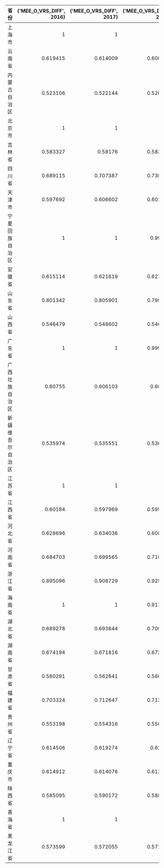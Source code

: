 | 省份             |   ('MEE_O_VRS_DIFF', 2016) |   ('MEE_O_VRS_DIFF', 2017) |   ('MEE_O_VRS_DIFF', 2018) |   ('MEE_O_VRS_DIFF', 2019) |   ('MEE_UO_VRS_DIFF', 2016) |   ('MEE_UO_VRS_DIFF', 2017) |   ('MEE_UO_VRS_DIFF', 2018) |   ('MEE_UO_VRS_DIFF', 2019) |
|:-----------------|---------------------------:|---------------------------:|---------------------------:|---------------------------:|----------------------------:|----------------------------:|----------------------------:|----------------------------:|
| 上海市           |                   1        |                   1        |                   1        |                   0.996608 |                   1         |                   1         |                   1         |                   0.996596  |
| 云南省           |                   0.619415 |                   0.614009 |                   0.608366 |                   0.627258 |                   0.385573  |                   0.371359  |                   0.356254  |                   0.405759  |
| 内蒙古自治区     |                   0.523106 |                   0.522144 |                   0.520149 |                   0.518606 |                   0.0883409 |                   0.0848204 |                   0.0774735 |                   0.0717551 |
| 北京市           |                   1        |                   1        |                   1        |                   1        |                   1         |                   1         |                   1         |                   1         |
| 吉林省           |                   0.583327 |                   0.58176  |                   0.583869 |                   0.58176  |                   0.285696  |                   0.281079  |                   0.287287  |                   0.281077  |
| 四川省           |                   0.689115 |                   0.707387 |                   0.730623 |                   0.722285 |                   0.548863  |                   0.586346  |                   0.631305  |                   0.615505  |
| 天津市           |                   0.597692 |                   0.606602 |                   0.601185 |                   0.598751 |                   0.326897  |                   0.351472  |                   0.336617  |                   0.329858  |
| 宁夏回族自治区   |                   1        |                   1        |                   0.99741  |                   1        |                   1         |                   1         |                   0.997404  |                   1         |
| 安徽省           |                   0.615114 |                   0.621619 |                   0.627863 |                   0.627743 |                   0.374285  |                   0.391298  |                   0.407296  |                   0.406991  |
| 山东省           |                   0.801342 |                   0.805901 |                   0.799119 |                   0.80387  |                   0.752094  |                   0.759152  |                   0.748622  |                   0.756018  |
| 山西省           |                   0.546479 |                   0.548602 |                   0.546945 |                   0.545421 |                   0.170103  |                   0.177185  |                   0.171664  |                   0.166555  |
| 广东省           |                   1        |                   1        |                   0.999403 |                   1        |                   1         |                   1         |                   0.999402  |                   1         |
| 广西壮族自治区   |                   0.60755  |                   0.606103 |                   0.60431  |                   0.600051 |                   0.354045  |                   0.350116  |                   0.34522   |                   0.333474  |
| 新疆维吾尔自治区 |                   0.535974 |                   0.535551 |                   0.536825 |                   0.534079 |                   0.134237  |                   0.132766  |                   0.137194  |                   0.127619  |
| 江苏省           |                   1        |                   1        |                   1        |                   1        |                   1         |                   1         |                   1         |                   1         |
| 江西省           |                   0.60184  |                   0.597969 |                   0.595895 |                   0.594244 |                   0.338429  |                   0.327672  |                   0.321852  |                   0.31719   |
| 河北省           |                   0.628696 |                   0.634036 |                   0.608708 |                   0.610826 |                   0.409405  |                   0.422804  |                   0.357176  |                   0.362871  |
| 河南省           |                   0.684703 |                   0.699565 |                   0.710924 |                   0.724477 |                   0.539513  |                   0.57054   |                   0.593379  |                   0.619694  |
| 浙江省           |                   0.895096 |                   0.908729 |                   0.925369 |                   0.921798 |                   0.882801  |                   0.899561  |                   0.91935   |                   0.915164  |
| 海南省           |                   1        |                   1        |                   0.917278 |                   0.889872 |                   1         |                   1         |                   0.909818  |                   0.876243  |
| 湖北省           |                   0.689278 |                   0.693844 |                   0.709575 |                   0.69696  |                   0.549206  |                   0.558754  |                   0.590706  |                   0.565198  |
| 湖南省           |                   0.674194 |                   0.671816 |                   0.672294 |                   0.676348 |                   0.516747  |                   0.511498  |                   0.512556  |                   0.52147   |
| 甘肃省           |                   0.560291 |                   0.562641 |                   0.560217 |                   0.560443 |                   0.215212  |                   0.222667  |                   0.214978  |                   0.215698  |
| 福建省           |                   0.703324 |                   0.712647 |                   0.712899 |                   0.709493 |                   0.578181  |                   0.59678   |                   0.597278  |                   0.590543  |
| 贵州省           |                   0.553198 |                   0.554316 |                   0.556705 |                   0.555406 |                   0.19233   |                   0.195973  |                   0.203715  |                   0.199514  |
| 辽宁省           |                   0.614506 |                   0.619274 |                   0.62967  |                   0.631836 |                   0.372676  |                   0.385205  |                   0.411866  |                   0.417312  |
| 重庆市           |                   0.614912 |                   0.614076 |                   0.613499 |                   0.620139 |                   0.373751  |                   0.371537  |                   0.370005  |                   0.387459  |
| 陕西省           |                   0.585095 |                   0.590172 |                   0.588217 |                   0.583577 |                   0.290875  |                   0.305578  |                   0.299947  |                   0.286429  |
| 青海省           |                   1        |                   1        |                   1        |                   1        |                   1         |                   1         |                   1         |                   1         |
| 黑龙江省         |                   0.573599 |                   0.572055 |                   0.577922 |                   0.570427 |                   0.256622  |                   0.251916  |                   0.269661  |                   0.246927  |